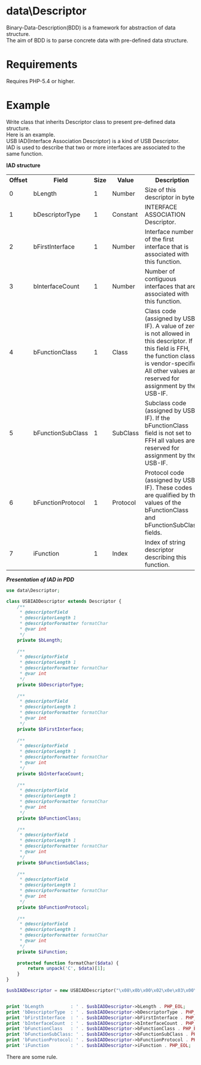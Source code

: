 data\Descriptor
================
Binary-Data-Description(BDD) is a framework for abstraction of data structure.  
The aim of BDD is to parse concrete data with pre-defined data structure.


Requirements
================
Requires PHP-5.4 or higher.


Example
================
Write class that inherits Descriptor class to present pre-defined data structure.  
Here is an example.  
USB IAD(Interface Association Descriptor) is a kind of USB Descriptor.  
IAD is used to describe that two or more interfaces are associated to the same function.

__IAD structure__

<table>
    <tr>
        <th>Offset</th>
        <th>Field</th>
        <th>Size</th>
        <th>Value</th>
        <th>Description</th>
    </tr>
    <tr>
        <td>0</td>
        <td>bLength</td>
        <td>1</td>
        <td>Number</td>
        <td>Size of this descriptor in bytes.</td>
    </tr>
    <tr>
        <td>1</td>
        <td>bDescriptorType</td>
        <td>1</td>
        <td>Constant</td>
        <td>INTERFACE ASSOCIATION Descriptor.</td>
    </tr>
    <tr>
        <td>2</td>
        <td>bFirstInterface</td>
        <td>1</td>
        <td>Number</td>
        <td>Interface number of the first interface that is associated with this function.</td>
        </tr>
    <tr>
        <td>3</td>
        <td>bInterfaceCount</td>
        <td>1</td>
        <td>Number</td>
        <td>Number of contiguous interfaces that are associated with this function.</td>
    </tr>
    <tr>
        <td>4</td>
        <td>bFunctionClass</td>
        <td>1</td>
        <td>Class</td>
        <td>Class code (assigned by USB-IF).    A value of zero is not allowed in this descriptor.    If this field is FFH,  the function class is vendor-specific. All other values are reserved for assignment by the USB-IF.</td>
    </tr>
    <tr>
        <td>5</td>
        <td>bFunctionSubClass</td>
        <td>1</td>
        <td>SubClass</td>
        <td>Subclass code (assigned by USB-IF). If the bFunctionClass field is not set to FFH all values are reserved for assignment by the USB-IF.</td>
    </tr>
    <tr>
        <td>6</td>
        <td>bFunctionProtocol</td>
        <td>1</td>
        <td>Protocol</td>
        <td>Protocol code (assigned by USB-IF). These codes are qualified by the values of the bFunctionClass and bFunctionSubClass fields.</td>
    </tr>
    <tr>
        <td>7</td>
        <td>iFunction</td>
        <td>1</td>
        <td>Index</td>
        <td>Index of string descriptor describing this function.</td>
    </tr>
</table>

___Presentation of IAD in PDD___
```php
use data\Descriptor;

class USBIADDescriptor extends Descriptor {
    /**
     * @descriptorField
     * @descriptorLength 1
     * @descriptorFormatter formatChar
     * @var int
     */
    private $bLength;
    
    /**
     * @descriptorField
     * @descriptorLength 1
     * @descriptorFormatter formatChar
     * @var int
     */
    private $bDescriptorType;
    
    /**
     * @descriptorField
     * @descriptorLength 1
     * @descriptorFormatter formatChar
     * @var int
     */
    private $bFirstInterface;
    
    /**
     * @descriptorField
     * @descriptorLength 1
     * @descriptorFormatter formatChar
     * @var int
     */
    private $bInterfaceCount;
    
    /**
     * @descriptorField
     * @descriptorLength 1
     * @descriptorFormatter formatChar
     * @var int
     */
    private $bFunctionClass;
    
    /**
     * @descriptorField
     * @descriptorLength 1
     * @descriptorFormatter formatChar
     * @var int
     */
    private $bFunctionSubClass;
    
    /**
     * @descriptorField
     * @descriptorLength 1
     * @descriptorFormatter formatChar
     * @var int
     */
    private $bFunctionProtocol;
    
    /**
     * @descriptorField
     * @descriptorLength 1
     * @descriptorFormatter formatChar
     * @var int
     */
    private $iFunction;
    
    protected function formatChar($data) {
        return unpack('C', $data)[1];
    }
}

$usbIADDescriptor = new USBIADDescriptor("\x08\x0b\x00\x02\x0e\x03\x00\x04");


print 'bLength          : ' . $usbIADDescriptor->bLength . PHP_EOL;
print 'bDescriptorType  : ' . $usbIADDescriptor->bDescriptorType . PHP_EOL;
print 'bFirstInterface  : ' . $usbIADDescriptor->bFirstInterface . PHP_EOL;
print 'bInterfaceCount  : ' . $usbIADDescriptor->bInterfaceCount . PHP_EOL;
print 'bFunctionClass   : ' . $usbIADDescriptor->bFunctionClass . PHP_EOL;
print 'bFunctionSubClass: ' . $usbIADDescriptor->bFunctionSubClass . PHP_EOL;
print 'bFunctionProtocol: ' . $usbIADDescriptor->bFunctionProtocol . PHP_EOL;
print 'iFunction        : ' . $usbIADDescriptor->iFunction . PHP_EOL;
```

There are some rule.
